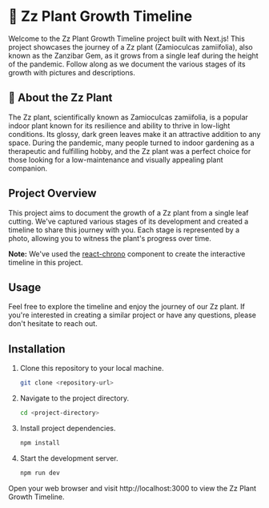 # :seedling: Zz Plant Growth Timeline

Welcome to the Zz Plant Growth Timeline project built with Next.js! This project showcases the journey of a Zz plant (Zamioculcas zamiifolia), also known as the Zanzibar Gem, as it grows from a single leaf during the height of the pandemic. Follow along as we document the various stages of its growth with pictures and descriptions.

## :green_book: About the Zz Plant

The Zz plant, scientifically known as Zamioculcas zamiifolia, is a popular indoor plant known for its resilience and ability to thrive in low-light conditions. Its glossy, dark green leaves make it an attractive addition to any space. During the pandemic, many people turned to indoor gardening as a therapeutic and fulfilling hobby, and the Zz plant was a perfect choice for those looking for a low-maintenance and visually appealing plant companion.

## Project Overview

This project aims to document the growth of a Zz plant from a single leaf cutting. We've captured various stages of its development and created a timeline to share this journey with you. Each stage is represented by a photo, allowing you to witness the plant's progress over time.

**Note:** We've used the [react-chrono](https://github.com/prabhuignoto/react-chrono) component to create the interactive timeline in this project.


## Usage

Feel free to explore the timeline and enjoy the journey of our Zz plant. If you're interested in creating a similar project or have any questions, please don't hesitate to reach out.

## Installation

1. Clone this repository to your local machine.
   ```bash
   git clone <repository-url>

2. Navigate to the project directory.
    ```bash
    cd <project-directory>

3. Install project dependencies.
    ```bash
    npm install

4. Start the development server.
    ```bash
    npm run dev

Open your web browser and visit http://localhost:3000 to view the Zz Plant Growth Timeline.

